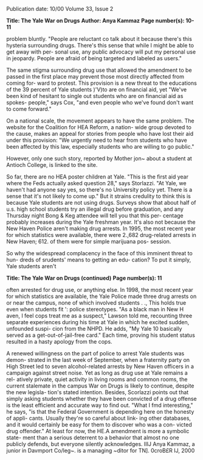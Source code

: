 Publication date: 10/00
Volume 33, Issue 2

**Title:  The Yale War on Drugs**
**Author: Anya Kammaz**
**Page number(s): 10-11**

problem bluntly. "People are reluctant co 
talk about it because there's this hysteria 
surrounding drugs. There's this sense that 
while I might be able to get away with per-
sonal use, any public advocacy will put my 
personal use in jeopardy. People are afraid 
of being targeted and labeled as users." 

The same stigma surrounding drug 
use that allowed the amendment to be 
passed in the first place may prevent those 
most directly affected from coming for-
ward to protest. This provision is a new 
threat to the educations of the 39 percent of 
Yale students )'V)to are on financial aid, yet 
"We've been kind of hesitant to single out 
students who are on financial aid as spokes-
people," says Cox, "and even people who 
we've found don't want to come forward." 

On a national scale, the movement appears 
to have the same problem. The website for 
the Coalition for HEA Reform, a nation-
wide group devoted to the cause, makes an 
appeal for stories from people who have 
lost their aid under this provision: "We 
urgently need to hear from students who 
have been affected by this law, especially 
students who are willing to go public." 

However, only one such story, reported by 
Mother jon~ about a student at Antioch 
College, is linked to the site. 

So far, there are no HEA poster children 
at Yale. "This is the first aid year where the 
Feds actually asked question 28," says 
Storlazzi. "At Yale, we haven't had anyone 
say yes, so there's no University policy yet. 
There is a sense that it's not likely to come 
up." But it strains credulity to think this is 
because Yale students are not using drugs. 
Surveys show that about half of u.s. high 
school students try an illegal drug before 
graduation, and any Thursday night Bong 
& Keg attendee will tell you that this per-
centage probably increases during the Yale 
freshman year. It's also not because the 
New Haven Police aren't making drug 
arrests. In 1995, the most recent year for 
which statistics were available, there were 
2.,682 drug-related arrests in New Haven; 
612. of them were for simple marijuana pos-
session. 

So why the widespread complacency 
in the face of this imminent threat to hun-
dreds of srudents' means to getting an edu-
cation? To put it simply, Yale students aren't 


**Title: The Yale War on Drugs (continued)**
**Page number(s): 11**

often arrested for drug use, or anything 
else. In 
1998, the most recent year for 
which statistics are available, the Yale Police 
made three drug arrests on or near the 
campus, none of which involved students . ., 
This holds true even when students fit ': 
police stereotypes. "As a black man in New 
H aven, I feel cops treat me as a suspect," 
Lawson told me, recounting three separate 
experiences during his time at Yale in 
which he excited sudden, unfounded suspi-
cion from the NHPD. He adds, "My Yale 10 
basically served as a get-out-of-jail-free 
card." Each time, proving his student status 
resulted in a hasty apology from the cops. 

A renewed willingness on the part of 
police to arrest Yale students was demon-
strated in the last week of September, when 
a fraternity party on High Street led to 
seven alcohol-related arrests by New Haven 
officers in a campaign against street noise. 
Yet as long as drug use at Yale remains a rel-
atively private, quiet activity in living 
rooms and common rooms, the current 
stalemate in the campus War on Drugs is 
likely to continue, despite the new legisla-
tion's stated intention. Besides, Scorlazzi 
points out that simply asking students 
whether they have been convicted of a drug 
offense is the least efficient and accurate 
way to find out. "What I fmd interesting," 
he says, "is that the Federal Government is 
depending here on the honesty of appli-
cants. Usually they're so careful about link-
ing other databases, and it would certainly 
be easy for them to discover who was a con-
victed drug offender." At least for now, the 
HE.A amendment is more a symbolic state-
ment than a serious deterrent to a behavior 
that almost no one publicly defends, but 
everyone silently acknowledges. 
IIIJ 
Anya Kammaz, a junior in Davmport 
Co/leg~. is a managing ~ditor for TN]. 
0croB£R IJ, 2000